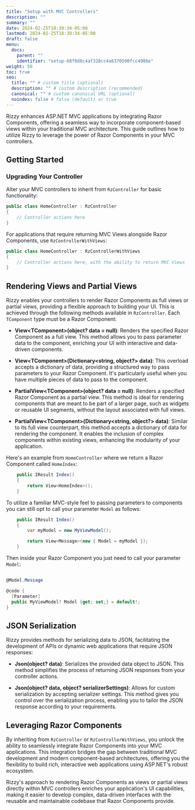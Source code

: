 ```yaml
---
title: "Setup with MVC Controllers"
description: ""
summary: ""
date: 2024-02-25T18:39:34-05:00
lastmod: 2024-02-25T18:39:34-05:00
draft: false
menu:
  docs:
    parent: ""
    identifier: "setup-68f0d8c4af328cc4a6370500fcc4986e"
weight: 50
toc: true
seo:
  title: "" # custom title (optional)
  description: "" # custom description (recommended)
  canonical: "" # custom canonical URL (optional)
  noindex: false # false (default) or true
---
```


Rizzy enhances ASP.NET MVC applications by integrating Razor Components, offering a seamless way to incorporate component-based views within your traditional MVC architecture. This guide outlines how to utilize Rizzy to leverage the power of Razor Components in your MVC controllers.

## Getting Started

### Upgrading Your Controller

Alter your MVC controllers to inherit from `RzController` for basic functionality:

```csharp {title="HomeController.cs"}
public class HomeController : RzController
{
    // Controller actions here
}
```

For applications that require returning MVC Views alongside Razor Components, use `RzControllerWithViews`:

```csharp {title="HomeController.cs"}
public class HomeController : RzControllerWithViews
{
    // Controller actions here, with the ability to return MVC Views
}
```

## Rendering Views and Partial Views

Rizzy enables your controllers to render Razor Components as full views or partial views, providing a flexible approach to building your UI. This is achieved through the following methods available in `RzController`. Each `TComponent` type must be a Razor Component:

- **View&lt;TComponent&gt;(object? data = null)**: Renders the specified Razor Component as a full view. This method allows you to pass parameter data to the component, enriching your UI with interactive and data-driven components.

- **View&lt;TComponent&gt;(Dictionary&lt;string, object?&gt; data)**: This overload accepts a dictionary of data, providing a structured way to pass parameters to your Razor Component. It's particularly useful when you have multiple pieces of data to pass to the component.

- **PartialView&lt;TComponent&gt;(object? data = null)**: Renders a specified Razor Component as a partial view. This method is ideal for rendering components that are meant to be part of a larger page, such as widgets or reusable UI segments, without the layout associated with full views.

- **PartialView&lt;TComponent&gt;(Dictionary&lt;string, object?&gt; data)**: Similar to its full view counterpart, this method accepts a dictionary of data for rendering the component. It enables the inclusion of complex components within existing views, enhancing the modularity of your application.

Here's an example from `HomeController` where we return a Razor Component called `HomeIndex`:

```csharp
    public IResult Index()
    {
        return View<HomeIndex>();
    }
```

To utilize a familiar MVC-style feel to passing parameters to components you can still opt to call your parameter `Model` as follows:

```csharp {title="HomeController.cs"}
    public IResult Index()
    {
        var myModel = new MyViewModel();

        return View<Message>(new { Model = myModel });
    }
```

Then inside your Razor Component you just need to call your parameter `Model`:

```csharp {title="Message.razor"}

@Model.Message

@code {
  [Parameter]
  public MyViewModel? Model {get; set;} = default!;
}
```

## JSON Serialization

Rizzy provides methods for serializing data to JSON, facilitating the development of APIs or dynamic web applications that require JSON responses:

- **Json(object? data)**: Serializes the provided data object to JSON. This method simplifies the process of returning JSON responses from your controller actions.

- **Json(object? data, object? serializerSettings)**: Allows for custom serialization by accepting serializer settings. This method gives you control over the serialization process, enabling you to tailor the JSON response according to your requirements.

## Leveraging Razor Components

By inheriting from `RzController` or `RzControllerWithViews`, you unlock the ability to seamlessly integrate Razor Components into your MVC applications. This integration bridges the gap between traditional MVC development and modern component-based architectures, offering you the flexibility to build rich, interactive web applications using ASP.NET's robust ecosystem.

Rizzy's approach to rendering Razor Components as views or partial views directly within MVC controllers enriches your application's UI capabilities, making it easier to develop complex, data-driven interfaces with the reusable and maintainable codebase that Razor Components provide.